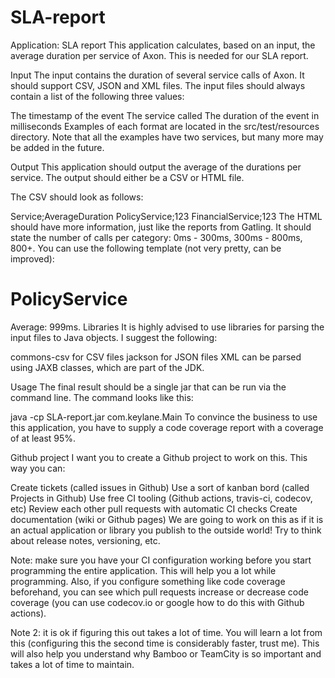 # SLA-report
Application: SLA report
This application calculates, based on an input, the average duration per service of Axon. This is needed for our SLA report.

Input
The input contains the duration of several service calls of Axon. It should support CSV, JSON and XML files. The input files should always contain a list of the following three values:

The timestamp of the event
The service called
The duration of the event in milliseconds
Examples of each format are located in the src/test/resources directory. Note that all the examples have two services, but many more may be added in the future.

Output
This application should output the average of the durations per service. The output should either be a CSV or HTML file.

The CSV should look as follows:

Service;AverageDuration
PolicyService;123
FinancialService;123
The HTML should have more information, just like the reports from Gatling. It should state the number of calls per category: 0ms - 300ms, 300ms - 800ms, 800+. You can use the following template (not very pretty, can be improved):


<html lang="">
<head>
    <script
            src="https://cdnjs.cloudflare.com/ajax/libs/Chart.js/2.9.4/Chart.js">
    </script>
    <title>Template</title>
</head>
<body>

<h1>PolicyService</h1>
Average: 999ms.
<canvas id="myChart" style="width:100%;max-width:600px"></canvas>

<script>
var xValues = ["0-300ms", "300ms-800ms", "800ms +"];
var yValues = [1, 2, 3];
var barColors = ["red", "green","blue"];

new Chart("myChart", {
  type: "pie",
  data: {
    labels: xValues,
    datasets: [{
      backgroundColor: barColors,
      data: yValues
    }]
  }
});
</script>
</body>
</html>
Libraries
It is highly advised to use libraries for parsing the input files to Java objects. I suggest the following:

commons-csv for CSV files
jackson for JSON files
XML can be parsed using JAXB classes, which are part of the JDK.

Usage
The final result should be a single jar that can be run via the command line. The command looks like this:

java -cp SLA-report.jar com.keylane.Main <path-to-file>
To convince the business to use this application, you have to supply a code coverage report with a coverage of at least 95%.

Github project
I want you to create a Github project to work on this. This way you can:

Create tickets (called issues in Github)
Use a sort of kanban bord (called Projects in Github)
Use free CI tooling (Github actions, travis-ci, codecov, etc)
Review each other pull requests with automatic CI checks
Create documentation (wiki or Github pages)
We are going to work on this as if it is an actual application or library you publish to the outside world! Try to think about release notes, versioning, etc.

Note: make sure you have your CI configuration working before you start programming the entire application. This will help you a lot while programming. Also, if you configure something like code coverage beforehand, you can see which pull requests increase or decrease code coverage (you can use codecov.io or google how to do this with Github actions).

Note 2: it is ok if figuring this out takes a lot of time. You will learn a lot from this (configuring this the second time is considerably faster, trust me). This will also help you understand why Bamboo or TeamCity is so important and takes a lot of time to maintain.

